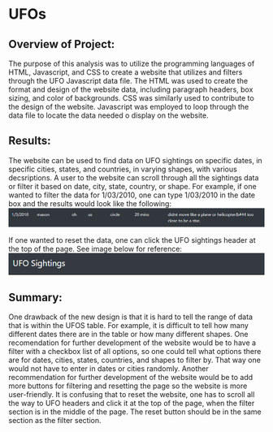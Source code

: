 # UFOs
## Overview of Project:
  The purpose of this analysis was to utilize the programming languages of HTML, Javascript, and CSS to create a website that utilizes and filters through the UFO Javascript data file. The HTML was used to create the format and design of the website data, including paragraph headers, box sizing, and color of backgrounds. CSS was similarly used to contribute to the design of the website. Javascript was employed to loop through the data file to locate the data needed o display on the website.
  
## Results:
  The website can be used to find data on UFO sightings on specific dates, in specific cities, states, and countries, in varying shapes, with various decsriptions. A user to the website can scroll through all the sightings data or filter it based on date, city, state, country, or shape. For example, if one wanted to filter the data for 1/03/2010, one can type 1/03/2010 in the date box and the results would look like the following:
        ![Dates](Resources/Dates.png)
  
  If one wanted to reset the data, one can click the UFO sightings header at the top of the page. See image below for reference:
    ![UFO Sightings](Resources/UFO_Sightings.png)
  
  
  
  
## Summary:
  One drawback of the new design is that it is hard to tell the range of data that is within the UFOS table. For example, it is difficult to tell how many different dates there are in the table or how many different shapes. One recomendation for further development of the website would be to have a filter with a checkbox list of all options, so one could tell what options there are for dates, cities, states, countries, and shapes to filter by. That way one would not have to enter in dates or cities randomly. Another recommendation for further development of the website would be to add more buttons for filtering and resetting the page so the website is more user-friendly. It is confusing that to reset the website, one has to scroll all the way to UFO headers and click it at the top of the page, when the filter section is in the middle of the page. The reset button should be in the same section as the filter section. 
